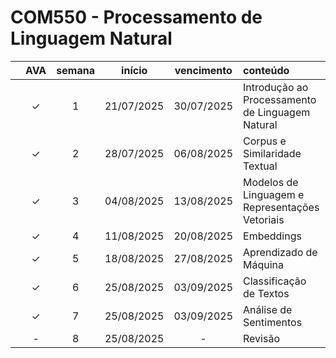 # COM550 - Processamento de Linguagem Natural


| | AVA | semana | início | vencimento | conteúdo |
|:---:|:---:|:---:|:---:|:---:|:---|
| | &check; | 1 | 21/07/2025 | 30/07/2025 | Introdução ao Processamento de Linguagem Natural |
| | &check; | 2 | 28/07/2025 | 06/08/2025 | Corpus e Similaridade Textual|
| | &check; | 3 | 04/08/2025 | 13/08/2025 | Modelos de Linguagem e Representações Vetoriais |
| | &check; | 4 | 11/08/2025 | 20/08/2025 | Embeddings |
| | &check; | 5 | 18/08/2025 | 27/08/2025 | Aprendizado de Máquina |
| | &check; | 6 | 25/08/2025 | 03/09/2025 | Classificação de Textos |
| | &check; | 7 | 25/08/2025 | 03/09/2025 | Análise de Sentimentos |
| | - | 8 | 25/08/2025 | - | Revisão |